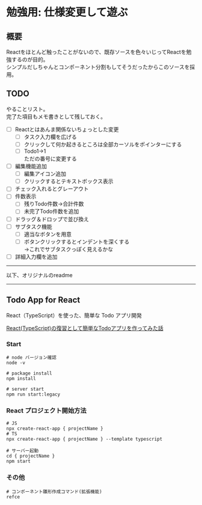 # 勉強用: 仕様変更して遊ぶ

## 概要

Reactをほとんど触ったことがないので、既存ソースを色々いじってReactを勉強するのが目的。  
シンプルだしちゃんとコンポーネント分割もしてそうだったからこのソースを採用。

## TODO

やることリスト。  
完了た項目もメモ書きとして残しておく。

- [ ] Reactとはあんま関係ないちょっとした変更
    - [ ] タスク入力欄を広げる
    - [ ] クリックして何か起きるところは全部カーソルをポインターにする
    - [ ] Todo1→1  
    ただの番号に変更する
- [ ] 編集機能追加
    - [ ] 編集アイコン追加
    - [ ] クリックするとテキストボックス表示
- [ ] チェック入れるとグレーアウト
- [ ] 件数表示
    - [ ] 残りTodo件数→合計件数
    - [ ] 未完了Todo件数を追加
- [ ] ドラッグ＆ドロップで並び換え
- [ ] サブタスク機能  
    - [ ] 適当なボタンを用意
    - [ ] ボタンクリックするとインデントを深くする  
    →これでサブタスクっぽく見えるかな
- [ ] 詳細入力欄を追加

---

以下、オリジナルのreadme

---

## Todo App for React

React（TypeScript）を使った、簡単な Todo アプリ開発

[React(TypeScript)の復習として簡単なTodoアプリを作ってみた話](https://zenn.dev/grazie/articles/cfb43e4b81a152)

### Start

```shell
# node バージョン確認
node -v

# package install
npm install

# server start
npm run start:legacy
```

### React プロジェクト開始方法

```shell
# JS
npx create-react-app { projectName }
# TS
npx create-react-app { projectName } --template typescript

# サーバー起動
cd { projectName }
npm start
```

### その他

```shell
# コンポーネント雛形作成コマンド(拡張機能)
refce
```
